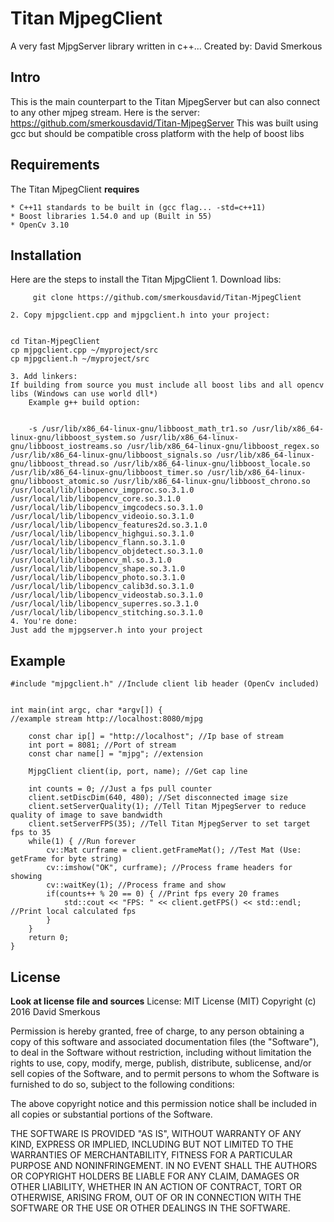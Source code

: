 # Titan MjpegClient
A very fast MjpgServer library written in c++...
Created by: David Smerkous

## Intro
This is the main counterpart to the Titan MjpegServer but can also connect
to any other mjpeg stream. Here is the server: https://github.com/smerkousdavid/Titan-MjpegServer
This was built using gcc but should be compatible cross platform with the help of boost libs

## Requirements
The Titan MjpegClient **requires**

    * C++11 standards to be built in (gcc flag... -std=c++11)
    * Boost libraries 1.54.0 and up (Built in 55)
    * OpenCv 3.10

## Installation
Here are the steps to install the Titan MjpgClient
    1. Download libs: 


         git clone https://github.com/smerkousdavid/Titan-MjpegClient
    
    2. Copy mjpgclient.cpp and mjpgclient.h into your project:

	
	cd Titan-MjpegClient
	cp mjpgclient.cpp ~/myproject/src
	cp mjpgclient.h ~/myproject/src

    3. Add linkers:
	If building from source you must include all boost libs and all opencv libs (Windows can use world dll*)
        Example g++ build option:


        -s /usr/lib/x86_64-linux-gnu/libboost_math_tr1.so /usr/lib/x86_64-linux-gnu/libboost_system.so /usr/lib/x86_64-linux-gnu/libboost_iostreams.so /usr/lib/x86_64-linux-gnu/libboost_regex.so /usr/lib/x86_64-linux-gnu/libboost_signals.so /usr/lib/x86_64-linux-gnu/libboost_thread.so /usr/lib/x86_64-linux-gnu/libboost_locale.so /usr/lib/x86_64-linux-gnu/libboost_timer.so /usr/lib/x86_64-linux-gnu/libboost_atomic.so /usr/lib/x86_64-linux-gnu/libboost_chrono.so /usr/local/lib/libopencv_imgproc.so.3.1.0 /usr/local/lib/libopencv_core.so.3.1.0 /usr/local/lib/libopencv_imgcodecs.so.3.1.0 /usr/local/lib/libopencv_videoio.so.3.1.0 /usr/local/lib/libopencv_features2d.so.3.1.0 /usr/local/lib/libopencv_highgui.so.3.1.0 /usr/local/lib/libopencv_flann.so.3.1.0 /usr/local/lib/libopencv_objdetect.so.3.1.0 /usr/local/lib/libopencv_ml.so.3.1.0 /usr/local/lib/libopencv_shape.so.3.1.0 /usr/local/lib/libopencv_photo.so.3.1.0 /usr/local/lib/libopencv_calib3d.so.3.1.0 /usr/local/lib/libopencv_videostab.so.3.1.0 /usr/local/lib/libopencv_superres.so.3.1.0 /usr/local/lib/libopencv_stitching.so.3.1.0
    4. You're done:
	Just add the mjpgserver.h into your project

## Example
		
    #include "mjpgclient.h" //Include client lib header (OpenCv included)


    int main(int argc, char *argv[]) {
	//example stream http://localhost:8080/mjpg

        const char ip[] = "http://localhost"; //Ip base of stream
        int port = 8081; //Port of stream
        const char name[] = "mjpg"; //extension

        MjpgClient client(ip, port, name); //Get cap line

        int counts = 0; //Just a fps pull counter
        client.setDiscDim(640, 480); //Set disconnected image size
        client.setServerQuality(1); //Tell Titan MjpegServer to reduce quality of image to save bandwidth
        client.setServerFPS(35); //Tell Titan MjpegServer to set target fps to 35
        while(1) { //Run forever
            cv::Mat curframe = client.getFrameMat(); //Test Mat (Use: getFrame for byte string)
            cv::imshow("OK", curframe); //Process frame headers for showing
            cv::waitKey(1); //Process frame and show
            if(counts++ % 20 == 0) { //Print fps every 20 frames
                std::cout << "FPS: " << client.getFPS() << std::endl; //Print local calculated fps
            }
        }
        return 0;
    }

## License
**Look at license file and sources**
License: MIT License (MIT)
Copyright (c) 2016 David Smerkous

Permission is hereby granted, free of charge, to any person obtaining a copy of this 
software and associated documentation files (the "Software"), to deal in the Software 
without restriction, including without limitation the rights to use, copy, modify, 
merge, publish, distribute, sublicense, and/or sell copies of the Software, and to 
permit persons to whom the Software is furnished to do so, subject to the following conditions:

The above copyright notice and this permission notice shall be included in all copies or substantial 
portions of the Software.

THE SOFTWARE IS PROVIDED "AS IS", WITHOUT WARRANTY OF ANY KIND, EXPRESS OR IMPLIED,
INCLUDING BUT NOT LIMITED TO THE WARRANTIES OF MERCHANTABILITY, FITNESS FOR A PARTICULAR PURPOSE AND NONINFRINGEMENT.
IN NO EVENT SHALL THE AUTHORS OR COPYRIGHT HOLDERS BE LIABLE FOR ANY CLAIM, DAMAGES OR OTHER LIABILITY,
WHETHER IN AN ACTION OF CONTRACT, TORT OR OTHERWISE, ARISING FROM,
OUT OF OR IN CONNECTION WITH THE SOFTWARE OR THE USE OR OTHER DEALINGS IN THE SOFTWARE. 

